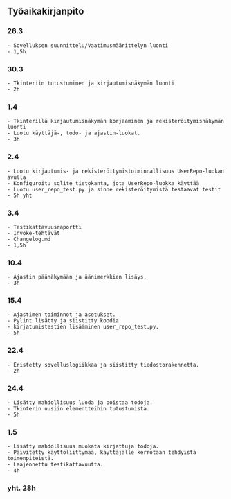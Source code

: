 ## Työaikakirjanpito  
### 26.3  
    - Sovelluksen suunnittelu/Vaatimusmäärittelyn luonti  
    - 1,5h  
### 30.3
    - Tkinteriin tutustuminen ja kirjautumisnäkymän luonti  
    - 2h  
### 1.4  
    - Tkinterillä kirjautumisnäkymän korjaaminen ja rekisteröitymisnäkymän luonti  
    - Luotu käyttäjä-, todo- ja ajastin-luokat.  
    - 3h
### 2.4  
    - Luotu kirjautumis- ja rekisteröitymistoiminnallisuus UserRepo-luokan avulla
    - Konfiguroitu sqlite tietokanta, jota UserRepo-luokka käyttää
    - Luotu user_repo_test.py ja sinne rekisteröitymistä testaavat testit
    - 5h yht
### 3.4  
    - Testikattavuusraportti
    - Invoke-tehtävät
    - Changelog.md
    - 1,5h  
### 10.4  
    - Ajastin päänäkymään ja äänimerkkien lisäys.
    - 3h  
### 15.4  
    - Ajastimen toiminnot ja asetukset.  
    - Pylint lisätty ja siistitty koodia
    - kirjatumistestien lisääminen user_repo_test.py.  
    - 5h  
### 22.4
    - Eristetty sovelluslogiikkaa ja siistitty tiedostorakennetta.
    - 2h  
### 24.4  
    - Lisätty mahdollisuus luoda ja poistaa todoja.
    - Tkinterin uusiin elementteihin tutustumista.
    - 5h  
### 1.5  
    - Lisätty mahdollisuus muokata kirjattuja todoja.
    - Päivitetty käyttöliittymää, käyttäjälle kerrotaan tehdyistä toimenpiteistä.
    - Laajennettu testikattavuutta.
    - 4h
### yht. 28h